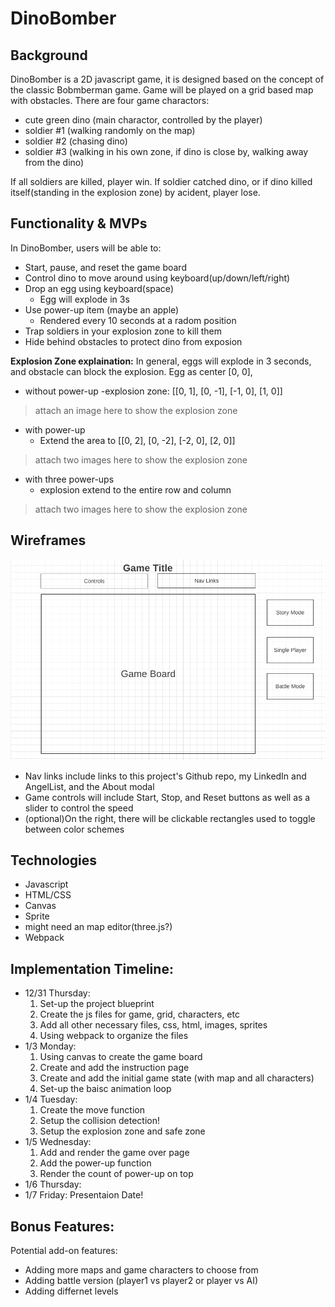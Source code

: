 # DinoBomber
## Background
DinoBomber is a 2D javascript game, it is designed based on the concept of the classic Bobmberman game. Game will be played on a grid based map with obstacles. There are four game charactors: 
- cute green dino (main charactor, controlled by the player)
- soldier #1 (walking randomly on the map)
- soldier #2 (chasing dino)
- soldier #3 (walking in his own zone, if dino is close by, walking away from the dino)

If all soldiers are killed, player win. If soldier catched dino, or if dino killed itself(standing in the explosion zone) by acident, player lose. 

## Functionality & MVPs
In DinoBomber, users will be able to:
- Start, pause, and reset the game board
- Control dino to move around using keyboard(up/down/left/right)
- Drop an egg using keyboard(space)
  - Egg will explode in 3s  
- Use power-up item (maybe an apple)
  - Rendered every 10 seconds at a radom position
- Trap soldiers in your explosion zone to kill them  
- Hide behind obstacles to protect dino from exposion

**Explosion Zone explaination:**
In general, eggs will explode in 3 seconds, and obstacle can block the explosion. Egg as center [0, 0],
- without power-up
  -explosion zone: [[0, 1], [0, -1], [-1, 0], [1, 0]]
> attach an image here to show the explosion zone
- with power-up
  - Extend the area to [[0, 2], [0, -2], [-2, 0], [2, 0]]
>attach two images here to show the explosion zone
- with three power-ups
  - explosion extend to the entire row and column
>attach two images here to show the explosion zone

## Wireframes
![wireframe](wireframe.png)
- Nav links include links to this project's Github repo, my LinkedIn and AngelList, and the About modal
- Game controls will include Start, Stop, and Reset buttons as well as a slider to control the speed
- (optional)On the right, there will be clickable rectangles used to toggle between color schemes
## Technologies
- Javascript
- HTML/CSS
- Canvas
- Sprite
- might need an map editor(three.js?)
- Webpack

## Implementation Timeline:
- 12/31 Thursday: 
  1. Set-up the project blueprint 
  2. Create the js files for game, grid, characters, etc 
  3. Add all other necessary files, css, html, images, sprites
  4. Using webpack to organize the files
- 1/3 Monday:
  1. Using canvas to create the game board
  2. Create and add the instruction page
  3. Create and add the initial game state (with map and all characters)
  4. Set-up the baisc animation loop
- 1/4 Tuesday:
  1. Create the move function
  2. Setup the collision detection!
  3. Setup the explosion zone and safe zone
- 1/5 Wednesday:
  1. Add and render the game over page
  2. Add the power-up function
  3. Render the count of power-up on top
- 1/6 Thursday: 
- 1/7 Friday: Presentaion Date!

## Bonus Features:
Potential add-on features:
- Adding more maps and game characters to choose from
- Adding battle version (player1 vs player2 or player vs AI)
- Adding differnet levels
